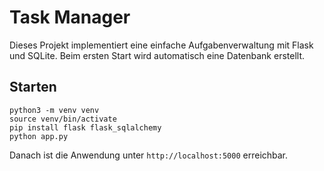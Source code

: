 # Task Manager

Dieses Projekt implementiert eine einfache Aufgabenverwaltung mit Flask und SQLite. Beim ersten Start wird automatisch eine Datenbank erstellt.

## Starten

```
python3 -m venv venv
source venv/bin/activate
pip install flask flask_sqlalchemy
python app.py
```

Danach ist die Anwendung unter `http://localhost:5000` erreichbar.
